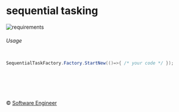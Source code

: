 sequential tasking
============

![requirements]

###### Usage



```C#

SequentialTaskFactory.Factory.StartNew(()=>{ /* your code */ });

```

&nbsp;
============
&copy; [Software Engineer](http://metlinskyi.com/)


[requirements]: https://raw.github.com/metlinskyi/www.metlinskyi.com/master/csharp/tasks/tobii/requirements.png